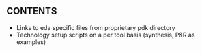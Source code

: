 ## CONTENTS
* Links to eda specific files from proprietary pdk directory
* Technology setup scripts on a per tool basis (synthesis, P&R as examples)
